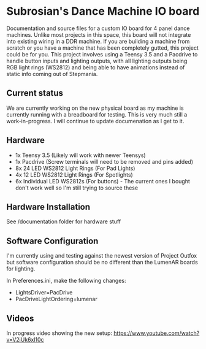 # Subrosian's Dance Machine IO board
Documentation and source files for a custom IO board for 4 panel dance machines. Unlike most projects in this space, this board will not integrate into existing wiring in a DDR machine. If you are building a machine from scratch or you have a machine that has been completely gutted, this project could be for you. This project involves using a Teensy 3.5 and a Pacdrive to handle button inputs and lighting outputs, with all lighting outputs being RGB light rings (WS2812) and being able to have animations instead of static info coming out of Stepmania.

## Current status

We are currently working on the new physical board as my machine is currently running with a breadboard for testing. This is very much still a work-in-progress. I will continue to update documenation as I get to it.

## Hardware

* 1x Teensy 3.5 (Likely will work with newer Teensys)
* 1x Pacdrive (Screw terminals will need to be removed and pins added)
* 8x 24 LED WS2812 Light Rings (For Pad Lights)
* 4x 12 LED WS2812 Light Rings (For Spotlights)
* 6x Individual LED WS2812s (For buttons) - The current ones I bought don't work well so I'm still trying to source these

## Hardware Installation

See /documentation folder for hardware stuff

## Software Configuration

I'm currently using and testing against the newest version of Project Outfox but software configuration should be no different than the LumenAR boards for lighting.

In Preferences.ini, make the following changes:
* LightsDriver=PacDrive
* PacDriveLightOrdering=lumenar

## Videos

In progress video showing the new setup: https://www.youtube.com/watch?v=V2iUk6xl10c
